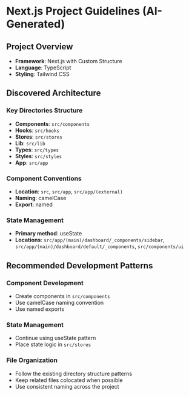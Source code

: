 # Next.js Project Guidelines (AI-Generated)

## Project Overview

- **Framework**: Next.js with Custom Structure
- **Language**: TypeScript
- **Styling**: Tailwind CSS

## Discovered Architecture

### Key Directories Structure
- **Components**: `src/components`
- **Hooks**: `src/hooks`
- **Stores**: `src/stores`
- **Lib**: `src/lib`
- **Types**: `src/types`
- **Styles**: `src/styles`
- **App**: `src/app`

### Component Conventions
- **Location**: `src`, `src/app`, `src/app/(external)`
- **Naming**: camelCase
- **Export**: named

### State Management
- **Primary method**: useState
- **Locations**: `src/app/(main)/dashboard/_components/sidebar`, `src/app/(main)/dashboard/default/_components`, `src/components/ui`

## Recommended Development Patterns

### Component Development
- Create components in `src/components`
- Use camelCase naming convention
- Use named exports

### State Management
- Continue using useState pattern
- Place state logic in `src/stores`

### File Organization
- Follow the existing directory structure patterns
- Keep related files colocated when possible
- Use consistent naming across the project

